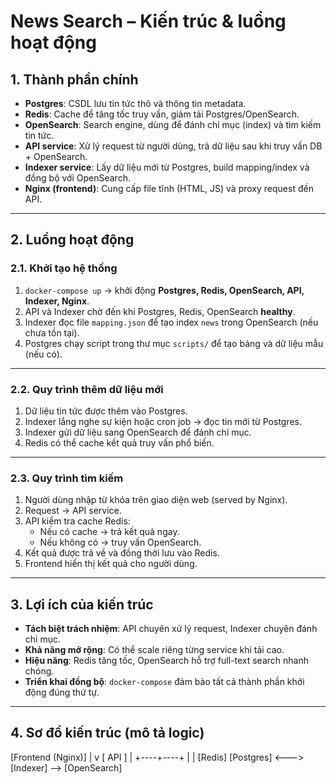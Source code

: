 # News Search – Kiến trúc & luồng hoạt động

## 1. Thành phần chính
- **Postgres**: CSDL lưu tin tức thô và thông tin metadata.  
- **Redis**: Cache để tăng tốc truy vấn, giảm tải Postgres/OpenSearch.  
- **OpenSearch**: Search engine, dùng để đánh chỉ mục (index) và tìm kiếm tin tức.  
- **API service**: Xử lý request từ người dùng, trả dữ liệu sau khi truy vấn DB + OpenSearch.  
- **Indexer service**: Lấy dữ liệu mới từ Postgres, build mapping/index và đồng bộ với OpenSearch.  
- **Nginx (frontend)**: Cung cấp file tĩnh (HTML, JS) và proxy request đến API.  

---

## 2. Luồng hoạt động

### 2.1. Khởi tạo hệ thống
1. `docker-compose up` → khởi động **Postgres, Redis, OpenSearch, API, Indexer, Nginx**.  
2. API và Indexer chờ đến khi Postgres, Redis, OpenSearch **healthy**.  
3. Indexer đọc file `mapping.json` để tạo index `news` trong OpenSearch (nếu chưa tồn tại).  
4. Postgres chạy script trong thư mục `scripts/` để tạo bảng và dữ liệu mẫu (nếu có).  

---

### 2.2. Quy trình thêm dữ liệu mới
1. Dữ liệu tin tức được thêm vào Postgres.  
2. Indexer lắng nghe sự kiện hoặc cron job → đọc tin mới từ Postgres.  
3. Indexer gửi dữ liệu sang OpenSearch để đánh chỉ mục.  
4. Redis có thể cache kết quả truy vấn phổ biến.  

---

### 2.3. Quy trình tìm kiếm
1. Người dùng nhập từ khóa trên giao diện web (served by Nginx).  
2. Request → API service.  
3. API kiểm tra cache Redis:  
   - Nếu có cache → trả kết quả ngay.  
   - Nếu không có → truy vấn OpenSearch.  
4. Kết quả được trả về và đồng thời lưu vào Redis.  
5. Frontend hiển thị kết quả cho người dùng.  

---

## 3. Lợi ích của kiến trúc
- **Tách biệt trách nhiệm**: API chuyên xử lý request, Indexer chuyên đánh chỉ mục.  
- **Khả năng mở rộng**: Có thể scale riêng từng service khi tải cao.  
- **Hiệu năng**: Redis tăng tốc, OpenSearch hỗ trợ full-text search nhanh chóng.  
- **Triển khai đồng bộ**: `docker-compose` đảm bảo tất cả thành phần khởi động đúng thứ tự.  

---

## 4. Sơ đồ kiến trúc (mô tả logic)
[Frontend (Nginx)]
|
v
[ API ]
|
+----+----+
| |
[Redis] [Postgres] <---> [Indexer] --> [OpenSearch]
